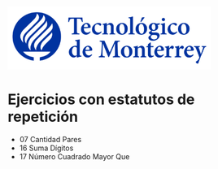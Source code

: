 ![Tec de Monterrey](images/logotecmty.png)
# Ejercicios con estatutos de repetición

- 07 Cantidad Pares
- 16 Suma Dígitos
- 17 Número Cuadrado Mayor Que